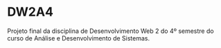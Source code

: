 # DW2A4
Projeto final da disciplina de Desenvolvimento Web 2 do 4º semestre do curso de Análise e Desenvolvimento de Sistemas.
